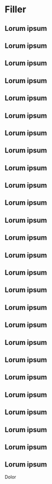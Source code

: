 <!-- Kindle paperback must be at least 100 pages !-->

# Filler

## Lorum ipsum

## Lorum ipsum

## Lorum ipsum

## Lorum ipsum

## Lorum ipsum

## Lorum ipsum

## Lorum ipsum

## Lorum ipsum

## Lorum ipsum

## Lorum ipsum

## Lorum ipsum

## Lorum ipsum

## Lorum ipsum

## Lorum ipsum

## Lorum ipsum

## Lorum ipsum

## Lorum ipsum

## Lorum ipsum

## Lorum ipsum

## Lorum ipsum

## Lorum ipsum

## Lorum ipsum

## Lorum ipsum

## Lorum ipsum

## Lorum ipsum

## Lorum ipsum

Dolor
